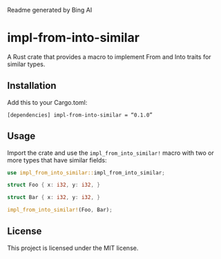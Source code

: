Readme generated by Bing AI

<h1>impl-from-into-similar</h1>

<p>A Rust crate that provides a macro to implement From and Into traits for similar types.</p>

<h2>Installation</h2>

<p>Add this to your Cargo.toml:</p>

<pre><code>[dependencies] impl-from-into-similar = “0.1.0” </code></pre>

<h2>Usage</h2>

<p>Import the crate and use the <code>impl_from_into_similar!</code> macro with two or more types that have similar fields:</p>

```rust
use impl_from_into_similar::impl_from_into_similar;

struct Foo { x: i32, y: i32, }

struct Bar { x: i32, y: i32, }

impl_from_into_similar!(Foo, Bar); 
```

<h2>License</h2>

<p>This project is licensed under the MIT license.</p>